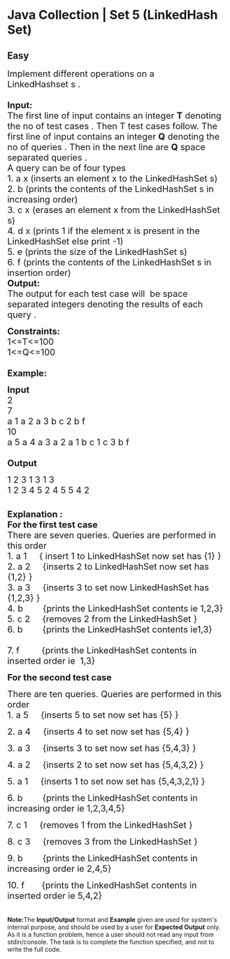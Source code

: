 # Java Collection | Set 5 (LinkedHash Set)
## Easy
<div class="problems_problem_content__Xm_eO"><p><span style="font-size:20px">Implement different operations on a LinkedHashset&nbsp;s&nbsp;.<br>
<br>
<strong>Input:</strong><br>
The first line of input contains an integer <strong>T</strong> denoting the no of test cases . Then T test cases follow. The first line of input contains an integer <strong>Q</strong> denoting the no of queries . Then in the next line are <strong>Q</strong>&nbsp;space separated queries .<br>
A query can be of&nbsp;four&nbsp;types&nbsp;<br>
1. a x (inserts an element x to the LinkedHashSet s)</span><br>
<span style="font-size:20px">2. b (prints the contents of the LinkedHashSet s in increasing order)<br>
3. c x&nbsp;(erases an element x from the LinkedHashSet s)<br>
4. d x (prints 1 if the element x is present in the LinkedHashSet&nbsp;else print -1)<br>
5. e (prints the size of the LinkedHashSet s)</span><br>
<span style="font-size:20px">6. f (prints the contents of the LinkedHashSet s in insertion order)&nbsp;&nbsp;&nbsp;&nbsp;&nbsp;&nbsp;&nbsp;&nbsp; </span><br>
<span style="font-size:20px"><strong>Output:</strong><br>
The output for each test case will&nbsp;&nbsp;be space separated integers denoting the results of each query . </span></p>

<p><span style="font-size:20px"><strong>Constraints:</strong><br>
1&lt;=T&lt;=100<br>
1&lt;=Q&lt;=100<br>
<br>
<strong>Example:</strong></span></p>

<p><span style="font-size:20px"><strong>Input</strong><br>
2<br>
7<br>
a 1 a 2 a 3 b c 2 b f<br>
10 </span><br>
<span style="font-size:20px">a 5 a 4 a 3 a 2 a 1 b c 1 c 3 b f<br>
<strong>&nbsp;<br>
Output</strong></span></p>

<p><span style="font-size:20px">1 2 3 1 3 1 3<br>
1 2 3 4 5 2 4 5 5 4 2 </span></p>

<p><br>
<span style="font-size:20px"><strong>Explanation :<br>
For the first test case</strong><br>
There are seven queries.&nbsp;Queries&nbsp;are&nbsp;performed in this order<br>
1. a 1 &nbsp; &nbsp; { insert 1 to LinkedHashSet now set has {1}&nbsp;}<br>
2. a 2 &nbsp; &nbsp; {inserts 2&nbsp;to LinkedHashSet now set has {1,2}&nbsp;}<br>
3. a 3 &nbsp; &nbsp; {inserts 3 to set now LinkedHashSet has {1,2,3}&nbsp;}<br>
4. b &nbsp; &nbsp; &nbsp; &nbsp;{prints the LinkedHashSet contents ie 1,2,3}<br>
5. c 2 &nbsp; &nbsp; {removes 2 from the LinkedHashSet&nbsp;}<br>
6. b &nbsp; &nbsp; &nbsp; &nbsp;{prints the LinkedHashSet contents ie1,3} &nbsp; &nbsp; &nbsp; &nbsp; &nbsp; &nbsp; &nbsp; &nbsp; &nbsp; &nbsp; &nbsp; &nbsp; &nbsp; &nbsp; &nbsp; &nbsp; &nbsp; &nbsp; &nbsp; &nbsp; &nbsp; &nbsp; &nbsp; &nbsp;&nbsp;&nbsp;&nbsp;&nbsp;&nbsp;&nbsp;&nbsp;&nbsp;&nbsp;&nbsp;&nbsp;&nbsp;&nbsp;&nbsp;&nbsp;&nbsp;&nbsp;&nbsp;&nbsp;&nbsp;&nbsp;&nbsp;&nbsp;&nbsp;&nbsp;&nbsp;&nbsp;&nbsp;&nbsp; </span><br>
<span style="font-size:20px">7. f&nbsp;&nbsp;&nbsp;&nbsp;&nbsp;&nbsp;&nbsp;&nbsp; {prints the LinkedHashSet contents in inserted order ie&nbsp; 1,3}&nbsp; </span></p>

<p><span style="font-size:20px"><strong>For the second test case&nbsp;</strong></span></p>

<p><span style="font-size:20px">There are ten queries.&nbsp;Queries&nbsp;are&nbsp;performed in this order<br>
1. a 5&nbsp; &nbsp;&nbsp; {inserts 5 to set now set has {5}&nbsp;} </span></p>

<p><span style="font-size:20px">2. a 4 &nbsp;&nbsp;&nbsp; {inserts 4 to set now set has {5,4}&nbsp;}&nbsp;&nbsp;</span></p>

<p><span style="font-size:20px">3. a 3 &nbsp;&nbsp;&nbsp; {inserts 3 to set now set has {5,4,3}&nbsp;}&nbsp; </span></p>

<p><span style="font-size:20px">4. a 2 &nbsp;&nbsp;&nbsp; {inserts 2 to set now set has {5,4,3,2}&nbsp;}&nbsp; </span></p>

<p><span style="font-size:20px">5. a 1 &nbsp;&nbsp;&nbsp; {inserts 1 to set now set has {5,4,3,2,1}&nbsp;}&nbsp; </span></p>

<p><span style="font-size:20px">6. b &nbsp; &nbsp; &nbsp; &nbsp;{prints the LinkedHashSet contents in increasing order ie 1,2,3,4,5}&nbsp; </span></p>

<p><span style="font-size:20px">7. c 1 &nbsp; &nbsp; {removes 1 from the LinkedHashSet&nbsp;}&nbsp; </span></p>

<p><span style="font-size:20px">8. c 3 &nbsp; &nbsp; {removes 3 from the LinkedHashSet&nbsp;}&nbsp; </span></p>

<p><span style="font-size:20px">9. b&nbsp; &nbsp; &nbsp; &nbsp; {prints the LinkedHashSet contents in increasing order ie 2,4,5}&nbsp; </span></p>

<p><span style="font-size:20px">10. f&nbsp; &nbsp;&nbsp;&nbsp;&nbsp; {prints the LinkedHashSet contents in inserted order ie 5,4,2} </span><br>
<br>
<br>
<span style="font-size:14px"><strong>Note:</strong>The <strong>Input/Output</strong> format and <strong>Example</strong> given are used for system's internal purpose, and should be used by a user for <strong>Expected Output</strong> only. As it is a function problem, hence a user should not read any input from stdin/console. The task is to complete the function specified, and not to write the full code.</span></p>

<p>&nbsp;</p>
</div>